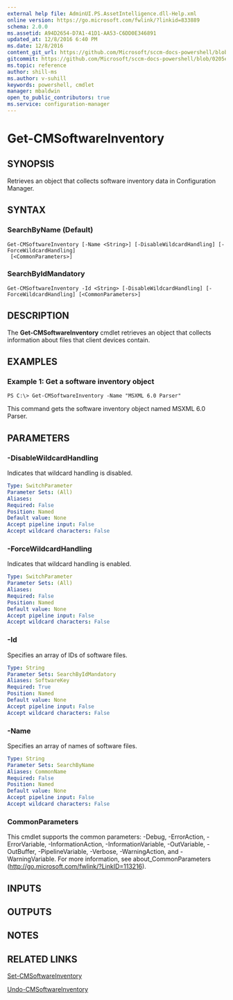 ```yaml
---
external help file: AdminUI.PS.AssetIntelligence.dll-Help.xml
online version: https://go.microsoft.com/fwlink/?linkid=833889
schema: 2.0.0
ms.assetid: A94D2654-D7A1-41D1-AA53-C6DD0E346891
updated_at: 12/8/2016 6:40 PM
ms.date: 12/8/2016
content_git_url: https://github.com/Microsoft/sccm-docs-powershell/blob/master/sccm-cmdlets/ConfigurationManager/vlatest/Get-CMSoftwareInventory.md
gitcommit: https://github.com/Microsoft/sccm-docs-powershell/blob/0205e569abecf1b4e1b2b342947b87a3691b29a5/sccm-cmdlets/ConfigurationManager/vlatest/Get-CMSoftwareInventory.md
ms.topic: reference
author: shill-ms
ms.author: v-suhill
keywords: powershell, cmdlet
manager: mbaldwin
open_to_public_contributors: true
ms.service: configuration-manager
---
```


# Get-CMSoftwareInventory

## SYNOPSIS
Retrieves an object that collects software inventory data in Configuration Manager.

## SYNTAX

### SearchByName (Default)
```
Get-CMSoftwareInventory [-Name <String>] [-DisableWildcardHandling] [-ForceWildcardHandling]
 [<CommonParameters>]
```

### SearchByIdMandatory
```
Get-CMSoftwareInventory -Id <String> [-DisableWildcardHandling] [-ForceWildcardHandling] [<CommonParameters>]
```

## DESCRIPTION
The **Get-CMSoftwareInventory** cmdlet retrieves an object that collects information about files that client devices contain.

## EXAMPLES

### Example 1: Get a software inventory object
```
PS C:\> Get-CMSoftwareInventory -Name "MSXML 6.0 Parser"
```

This command gets the software inventory object named MSXML 6.0 Parser.

## PARAMETERS

### -DisableWildcardHandling
Indicates that wildcard handling is disabled.

```yaml
Type: SwitchParameter
Parameter Sets: (All)
Aliases: 
Required: False
Position: Named
Default value: None
Accept pipeline input: False
Accept wildcard characters: False
```

### -ForceWildcardHandling
Indicates that wildcard handling is enabled.

```yaml
Type: SwitchParameter
Parameter Sets: (All)
Aliases: 
Required: False
Position: Named
Default value: None
Accept pipeline input: False
Accept wildcard characters: False
```

### -Id
Specifies an array of IDs of software files.

```yaml
Type: String
Parameter Sets: SearchByIdMandatory
Aliases: SoftwareKey
Required: True
Position: Named
Default value: None
Accept pipeline input: False
Accept wildcard characters: False
```

### -Name
Specifies an array of names of software files.

```yaml
Type: String
Parameter Sets: SearchByName
Aliases: CommonName
Required: False
Position: Named
Default value: None
Accept pipeline input: False
Accept wildcard characters: False
```

### CommonParameters
This cmdlet supports the common parameters: -Debug, -ErrorAction, -ErrorVariable, -InformationAction, -InformationVariable, -OutVariable, -OutBuffer, -PipelineVariable, -Verbose, -WarningAction, and -WarningVariable. For more information, see about_CommonParameters (http://go.microsoft.com/fwlink/?LinkID=113216).

## INPUTS

## OUTPUTS

## NOTES

## RELATED LINKS

[Set-CMSoftwareInventory](xref:ConfigurationManager/vlatest/Set-CMSoftwareInventory.md)

[Undo-CMSoftwareInventory](xref:ConfigurationManager/vlatest/Undo-CMSoftwareInventory.md)


